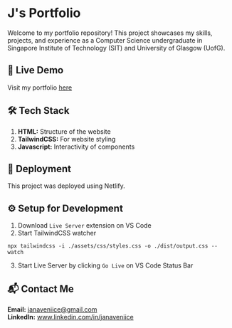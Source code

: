 # J's Portfolio
Welcome to my portfolio repository! This project showcases my skills, projects, and experience as a Computer Science undergraduate in Singapore Institute of Technology (SIT) and University of Glasgow (UofG).

## 🔗 Live Demo
Visit my portfolio [here](https://janaveniice.netlify.app/)

## 🛠 Tech Stack
1. **HTML:** Structure of the website
2. **TailwindCSS:** For website styling
3. **Javascript:** Interactivity of components

## 🚀 Deployment
This project was deployed using Netlify.

## ⚙️ Setup for Development
1. Download `Live Server` extension on VS Code
2. Start TailwindCSS watcher
```
npx tailwindcss -i ./assets/css/styles.css -o ./dist/output.css --watch
```
3. Start Live Server by clicking `Go Live` on VS Code Status Bar

## 📬 Contact Me
**Email:** janaveniice@gmail.com <br>
**LinkedIn:** www.linkedin.com/in/janaveniice <br>